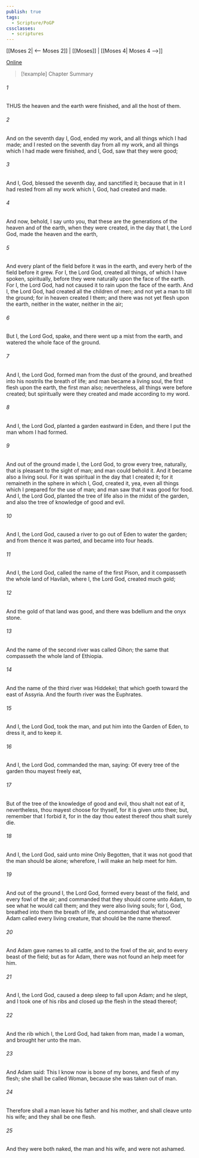 ```yaml
---
publish: true
tags:
  - Scripture/PoGP
cssclasses:
  - scriptures
---
```

[[Moses 2| <-- Moses 2]] | [[Moses]] | [[Moses 4| Moses 4 -->]]

[Online](https://churchofjesuschrist.org/study/scriptures/pgp/moses/3?lang=eng)

>[!example] Chapter Summary
>
###### 1
THUS the heaven and the earth were finished, and all the host of them.
###### 2
And on the seventh day I, God, ended my work, and all things which I had made; and I rested on the seventh day from all my work, and all things which I had made were finished, and I, God, saw that they were good;
###### 3
And I, God, blessed the seventh day, and sanctified it; because that in it I had rested from all my work which I, God, had created and made.
###### 4
And now, behold, I say unto you, that these are the generations of the heaven and of the earth, when they were created, in the day that I, the Lord God, made the heaven and the earth,
###### 5
And every plant of the field before it was in the earth, and every herb of the field before it grew. For I, the Lord God, created all things, of which I have spoken, spiritually, before they were naturally upon the face of the earth. For I, the Lord God, had not caused it to rain upon the face of the earth. And I, the Lord God, had created all the children of men; and not yet a man to till the ground; for in heaven created I them; and there was not yet flesh upon the earth, neither in the water, neither in the air;
###### 6
But I, the Lord God, spake, and there went up a mist from the earth, and watered the whole face of the ground.
###### 7
And I, the Lord God, formed man from the dust of the ground, and breathed into his nostrils the breath of life; and man became a living soul, the first flesh upon the earth, the first man also; nevertheless, all things were before created; but spiritually were they created and made according to my word.
###### 8
And I, the Lord God, planted a garden eastward in Eden, and there I put the man whom I had formed.
###### 9
And out of the ground made I, the Lord God, to grow every tree, naturally, that is pleasant to the sight of man; and man could behold it. And it became also a living soul. For it was spiritual in the day that I created it; for it remaineth in the sphere in which I, God, created it, yea, even all things which I prepared for the use of man; and man saw that it was good for food. And I, the Lord God, planted the tree of life also in the midst of the garden, and also the tree of knowledge of good and evil.
###### 10
And I, the Lord God, caused a river to go out of Eden to water the garden; and from thence it was parted, and became into four heads.
###### 11
And I, the Lord God, called the name of the first Pison, and it compasseth the whole land of Havilah, where I, the Lord God, created much gold;
###### 12
And the gold of that land was good, and there was bdellium and the onyx stone.
###### 13
And the name of the second river was called Gihon; the same that compasseth the whole land of Ethiopia.
###### 14
And the name of the third river was Hiddekel; that which goeth toward the east of Assyria. And the fourth river was the Euphrates.
###### 15
And I, the Lord God, took the man, and put him into the Garden of Eden, to dress it, and to keep it.
###### 16
And I, the Lord God, commanded the man, saying: Of every tree of the garden thou mayest freely eat,
###### 17
But of the tree of the knowledge of good and evil, thou shalt not eat of it, nevertheless, thou mayest choose for thyself, for it is given unto thee; but, remember that I forbid it, for in the day thou eatest thereof thou shalt surely die.
###### 18
And I, the Lord God, said unto mine Only Begotten, that it was not good that the man should be alone; wherefore, I will make an help meet for him.
###### 19
And out of the ground I, the Lord God, formed every beast of the field, and every fowl of the air; and commanded that they should come unto Adam, to see what he would call them; and they were also living souls; for I, God, breathed into them the breath of life, and commanded that whatsoever Adam called every living creature, that should be the name thereof.
###### 20
And Adam gave names to all cattle, and to the fowl of the air, and to every beast of the field; but as for Adam, there was not found an help meet for him.
###### 21
And I, the Lord God, caused a deep sleep to fall upon Adam; and he slept, and I took one of his ribs and closed up the flesh in the stead thereof;
###### 22
And the rib which I, the Lord God, had taken from man, made I a woman, and brought her unto the man.
###### 23
And Adam said: This I know now is bone of my bones, and flesh of my flesh; she shall be called Woman, because she was taken out of man.
###### 24
Therefore shall a man leave his father and his mother, and shall cleave unto his wife; and they shall be one flesh.
###### 25
And they were both naked, the man and his wife, and were not ashamed.



